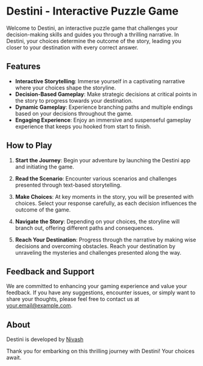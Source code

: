 # Destini - Interactive Puzzle Game

Welcome to Destini, an interactive puzzle game that challenges your decision-making skills and guides you through a thrilling narrative. In Destini, your choices determine the outcome of the story, leading you closer to your destination with every correct answer.

## Features

- **Interactive Storytelling**: Immerse yourself in a captivating narrative where your choices shape the storyline.
- **Decision-Based Gameplay**: Make strategic decisions at critical points in the story to progress towards your destination.
- **Dynamic Gameplay**: Experience branching paths and multiple endings based on your decisions throughout the game.
- **Engaging Experience**: Enjoy an immersive and suspenseful gameplay experience that keeps you hooked from start to finish.

## How to Play

1. **Start the Journey**: Begin your adventure by launching the Destini app and initiating the game.

2. **Read the Scenario**: Encounter various scenarios and challenges presented through text-based storytelling.

3. **Make Choices**: At key moments in the story, you will be presented with choices. Select your response carefully, as each decision influences the outcome of the game.

4. **Navigate the Story**: Depending on your choices, the storyline will branch out, offering different paths and consequences.

5. **Reach Your Destination**: Progress through the narrative by making wise decisions and overcoming obstacles. Reach your destination by unraveling the mysteries and challenges presented along the way.

## Feedback and Support

We are committed to enhancing your gaming experience and value your feedback. If you have any suggestions, encounter issues, or simply want to share your thoughts, please feel free to contact us at [your.email@example.com](mailto:rajnivash007@gmail.com).

## About

Destini is developed by [Nivash](https://www.linkedin.com/in/nivash-r-n-sns/)


Thank you for embarking on this thrilling journey with Destini! Your choices await.
